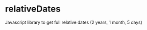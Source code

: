 relativeDates
=============

Javascript library to get full relative dates (2 years, 1 month, 5 days)

